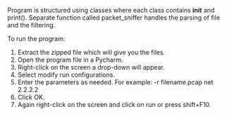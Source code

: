 Program is structured using classes where each class contains __init__
and print().
Separate function called packet_sniffer handles the parsing of file and the filtering.

To run the program:
1. Extract the zipped file which will give you the files.
2. Open the program file in a Pycharm.
3. Right-click on the screen a drop-down will appear.
4. Select modify run configurations.
5. Enter the parameters as needed. For example: -r filename.pcap net 2.2.2.2
6. Click OK.
7. Again right-click on the screen and click on run or press shift+F10.
